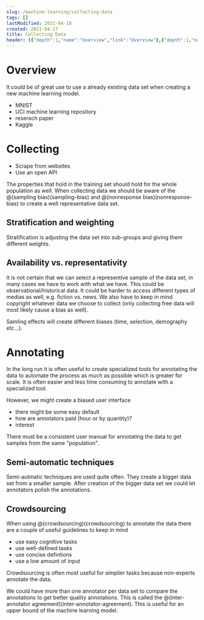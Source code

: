 ```yaml
---
slug: /machine-learning/collecting-data
tags: []
lastModified: 2021-04-18
created: 2021-04-17
title: Collecting Data
header: [{"depth":1,"name":"Overview","link":"Overview"},{"depth":1,"name":"Collecting","link":"Collecting"},{"depth":2,"name":"Stratification and weighting","link":"Stratification-and-weighting"},{"depth":2,"name":"Availability vs. representativity","link":"Availability-vs.-representativity"},{"depth":1,"name":"Annotating","link":"Annotating"},{"depth":2,"name":"Semi-automatic techniques","link":"Semi-automatic-techniques"},{"depth":2,"name":"Crowdsourcing","link":"Crowdsourcing"}]
---
```


# Overview

It could be of great use to use a already existing data set when creating a new machine learning model.

- MNIST
- UCI machine learning repository
- reserach paper
- Kaggle

# Collecting

- Scrape from websites
- Use an open API

The properties that hold in the training set should hold for the whole population as well. When collecting data we should be aware of the @(sampling bias)(sampling-bias) and @(nonresponse bias)(nonresponse-bias) to create a well representative data set.

## Stratification and weighting
Stratification is adjusting the data set into sub-groups and giving them different weights.

## Availability vs. representativity
It is not certain that we can select a representive sample of the data set, in many cases we have to work with what we have. This could be observational/historical data. It could be harder to access different types of medias as well, e.g. fiction vs. news. We also have to keep in mind copyright whatever data we choose to collect (only collecting free data will most likely cause a bias as well).

Samling effects will create different biases (time, selection, demography etc...).

# Annotating
In the long run it is often useful to create specialized tools for annotating the data to automate the process as much as possible which is greater for scale. It is often easier and less time consuming to annotate with a specialized tool.

However, we might create a biased user interface
- there might be some easy default
- how are annotators paid (hour or by quantity)?
- interest

There must be a consistent user manual for annotating the data to get samples from the same "population".

## Semi-automatic techniques
Semi-autmatic techniques are used quite often. They create a bigger data set from a smaller sample. After creation of the bigger data set we could let annotators polish the annotations.

## Crowdsourcing
When using @(crowdsourcing)(crowdsourcing) to annotate the data there are a couple of useful guidelines to keep in mind

- use easy cognitive tasks
- use well-defined tasks
- use concise defintions
- use a low amount of input

Crowdsourcing is often most useful for simplier tasks because non-experts annotate the data.

We could have more than one annotator per data set to compare the annotations to get better quality annotations. This is called the @(inter-annotator agreement)(inter-annotator-agreement). This is useful for an upper bound of the machine learning model.


